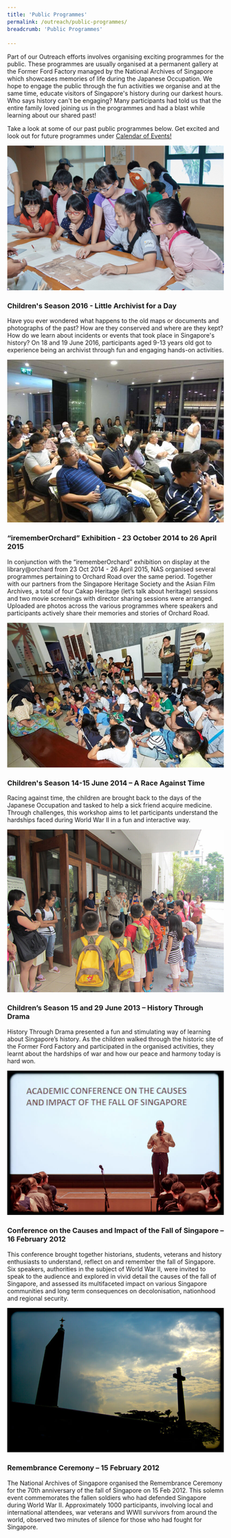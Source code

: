 ```yaml
---
title: 'Public Programmes'
permalink: /outreach/public-programmes/
breadcrumb: 'Public Programmes'

---
```



Part of our Outreach efforts involves organising exciting programmes for the public. These programmes are usually organised at a permanent gallery at the Former Ford Factory managed by the National Archives of Singapore which showcases memories of life during the Japanese Occupation. We hope to engage the public through the fun activities we organise and at the same time, educate visitors of Singapore's history during our darkest hours. Who says history can't be engaging? Many participants had told us that the entire family loved joining us in the programmes and had a blast while learning about our shared past!


 Take a look at some of our past public programmes below. Get excited and look out for future programmes under [Calendar of Events!](/outreach/calendar-of-events/)



[![Children's Season 2016 - Little Archivist for a Day](/images/636099917536367129.jpg)                     ](javascript:void(0))                 

### Children's Season 2016 - Little Archivist for a Day

Have you ever wondered what happens to the old maps or documents and photographs of the past? How are they conserved and where are they kept? How do we learn about incidents or events that took place in Singapore's history? On 18 and 19 June 2016, participants aged 9-13 years old got to experience being an archivist through fun and engaging hands-on activities. 



[![“irememberOrchard” Exhibition - 23 October 2014 to 26 April 2015](/images/635639356131071942.jpg)                     ](javascript:void(0))                 

### “irememberOrchard” Exhibition - 23 October 2014 to 26 April 2015

In conjunction with the “irememberOrchard” exhibition on display at the library@orchard from 23 Oct 2014 - 26 April 2015, NAS organised several programmes pertaining to Orchard Road over the same period. Together with our partners from the Singapore Heritage Society and the Asian Film Archives, a total of four Cakap Heritage (let’s talk about heritage) sessions and two movie screenings with director sharing sessions were arranged. Uploaded are photos across the various programmes where speakers and participants actively share their memories and stories of Orchard Road.





[![Children's Season 14-15 June 2014 – A Race Against Time](/images/635640152488300970.jpg)                     ](javascript:void(0))                 

### Children's Season 14-15 June 2014 – A Race Against Time

Racing against time, the children are brought back to the days of the Japanese Occupation and tasked to help a sick friend acquire medicine. Through challenges, this workshop aims to let participants understand the hardships faced during World War II in a fun and interactive way. 



[![Children’s Season 15 and 29 June 2013 – History Through Drama](/images/635339554731593755.jpg)                     ](javascript:void(0))                 

### Children’s Season 15 and 29 June 2013 – History Through Drama

History Through Drama presented a fun and stimulating way of learning about Singapore’s history. As the children walked through the historic site of the Former Ford Factory and participated in the organised activities, they learnt about the hardships of war and how our peace and harmony today is hard won.



![Conference on the Causes and Impact of the Fall of Singapore – 16 February 2012](/images/635339556213468755.jpg)                                     

### Conference on the Causes and Impact of the Fall of Singapore – 16 February 2012

This conference brought together historians, students, veterans and history enthusiasts to understand, reflect on and remember the fall of Singapore. Six speakers, authorities in the subject of World War II, were invited to speak to the audience and explored in vivid detail the causes of the fall of Singapore, and assessed its multifaceted impact on various Singapore communities and long term consequences on decolonisation, nationhood and regional security.



[![Remembrance Ceremony – 15 February 2012](/images/635339558090187505.jpg)                     ](javascript:void(0))                 

### Remembrance Ceremony – 15 February 2012

The National Archives of Singapore organised the Remembrance Ceremony for the 70th anniversary of the fall of Singapore on 15 Feb 2012. This solemn event commemorates the fallen soldiers who had defended Singapore during World War II. Approximately 1000 participants, involving local and international attendees, war veterans and WWII survivors from around the world, observed two minutes of silence for those who had fought for Singapore.

